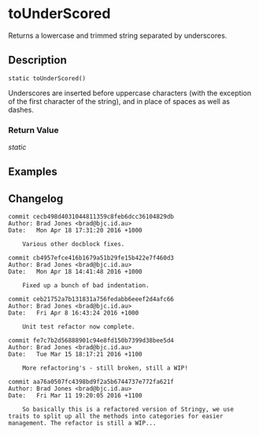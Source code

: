 # toUnderScored
Returns a lowercase and trimmed string separated by underscores.

## Description
`static toUnderScored()`

Underscores are inserted before uppercase characters (with the exception
of the first character of the string), and in place of spaces as well as
dashes.


### Return Value
_static_  


## Examples

## Changelog
```
commit cecb498d4031044811359c8feb6dcc36104829db
Author: Brad Jones <brad@bjc.id.au>
Date:   Mon Apr 18 17:31:20 2016 +1000

    Various other docblock fixes.

commit cb4957efce416b1679a51b29fe15b422e7f460d3
Author: Brad Jones <brad@bjc.id.au>
Date:   Mon Apr 18 14:41:48 2016 +1000

    Fixed up a bunch of bad indentation.

commit ceb21752a7b131831a756fedabb6eeef2d4afc66
Author: Brad Jones <brad@bjc.id.au>
Date:   Fri Apr 8 16:43:24 2016 +1000

    Unit test refactor now complete.

commit fe7c7b2d56888901c94e8fd150b7399d38bee5d4
Author: Brad Jones <brad@bjc.id.au>
Date:   Tue Mar 15 18:17:21 2016 +1100

    More refactoring's - still broken, still a WIP!

commit aa76a0507fc4398bd9f2a5b6744737e772fa621f
Author: Brad Jones <brad@bjc.id.au>
Date:   Fri Mar 11 19:20:05 2016 +1100

    So basically this is a refactored version of Stringy, we use traits to split up all the methods into categories for easier management. The refactor is still a WIP...
```